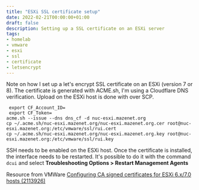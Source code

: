 ```yaml
---
title: "ESXi SSL certificate setup"
date: 2022-02-21T00:00:00+01:00
draft: false 
description: Setting up a SSL certificate on an ESXi server 
tags:
- homelab
- vmware 
- esxi 
- ssl 
- certificate 
- letsencrypt
---
```


Note on how I set up a let's encrypt SSL certificate on an ESXi (version 7 or 8).
The certificate is generated with ACME.sh, I'm using a Cloudflare DNS verification. Upload on the ESXi host is done with over SCP.

```
 export CF_Account_ID=
 export CF_Token=
acme.sh --issue --dns dns_cf -d nuc-esxi.mazenet.org
cp ~/.acme.sh/nuc-esxi.mazenet.org/nuc-esxi.mazenet.org.cer root@nuc-esxi.mazenet.org:/etc/vmware/ssl/rui.cert 
cp ~/.acme.sh/nuc-esxi.mazenet.org/nuc-esxi.mazenet.org.key root@nuc-esxi.mazenet.org:/etc/vmware/ssl/rui.key
```

SSH needs to be enabled on the ESXi host. Once the certificate is installed, the interface needs to be restarted. It's possible to do it with the command `dcui` and select **Troubleshooting Options > Restart Management Agents**

Resource from VMWare [Configuring CA signed certificates for ESXi 6.x/7.0 hosts (2113926)](https://kb.vmware.com/s/article/2113926)

